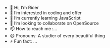 - 👋 Hi, I’m Ricer
- 👀 I’m interested in coding and offer
- 🌱 I’m currently learning JavaScript
- 💞️ I’m looking to collaborate on OpenSource
- 📫 How to reach me :...
- 😄 Pronouns: A studier of every beautiful thing
- ⚡ Fun fact: ...

<!---
Kimberly-71/Kimberly-71 is a ✨ special ✨ repository because its `README.md` (this file) appears on your GitHub profile.
You can click the Preview link to take a look at your changes.
--->
